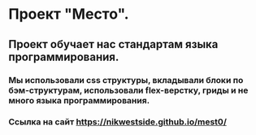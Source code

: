 # Проект "Место".

## Проект обучает нас стандартам языка программирования. 

### Мы использовали css структуры, вкладывали блоки по бэм-структурам, использовали flex-верстку, гриды и не много языка программирования.

### Ссылка на сайт https://nikwestside.github.io/mest0/